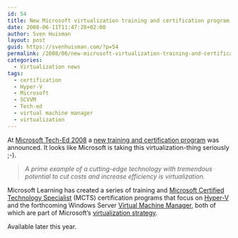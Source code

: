 ```yaml
---
id: 54
title: New Microsoft virtualization training and certification program
date: 2008-06-11T11:47:28+02:00
author: Sven Huisman
layout: post
guid: https://svenhuisman.com/?p=54
permalink: /2008/06/new-microsoft-virtualization-training-and-certification-program/
categories:
  - Virtualization news
tags:
  - certification
  - Hyper-V
  - Microsoft
  - SCVVM
  - Tech-ed
  - virtual machine manager
  - virtualization
---
```

At <a title="Tech-ed 2008" href="https://www.microsoft.com/events/teched2008/itpro/default.mspx" target="_blank">Microsoft Tech-Ed 2008</a> a <a title="new training and certification" href="https://www.microsoft.com/Presspass/Features/2008/jun08/06-10mscert.mspx" target="_blank">new training and certification program</a> was announced. It looks like Microsoft is taking this virtualization-thing seriously ;-).

> _A prime example of a cutting-edge technology with tremendous potential to cut costs and increase efficiency is virtualization._

Microsoft Learning has created a series of training and <a title="MCTS" href="https://www.microsoft.com/learning/mcp/mcts/default.mspx" target="_blank">Microsoft Certified Technology Specialist</a> (MCTS) certification programs that focus on <a title="Hyper-V" href="https://www.microsoft.com/windowsserver2008/en/us/virtualization-consolidation.aspx" target="_blank">Hyper-V</a> and the forthcoming Windows Server <a title="SCVMM" href="https://www.microsoft.com/systemcenter/scvmm/default.mspx" target="_blank">Virtual Machine Manager</a>, both of which are part of Microsoft’s <a title="Microsoft virtualization strategy" href="https://www.microsoft.com/virtualization/strategy.mspx" target="_blank">virtualization strategy</a>.

Available later this year.